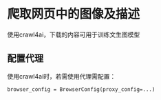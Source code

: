 # 爬取网页中的图像及描述
使用crawl4ai，下载的内容可用于训练文生图模型

## 配置代理
使用crawl4ai时，若需使用代理需配置：
```
browser_config = BrowserConfig(proxy_config=...)
```
